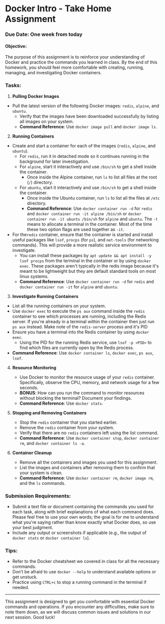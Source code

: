 # Docker Intro - Take Home Assignment
### Due Date: One week from today

#### Objective:
The purpose of this assignment is to reinforce your understanding of Docker and practice the commands you learned in class. By the end of this homework, you should feel more comfortable with creating, running, managing, and investigating Docker containers.

### Tasks:

1. **Pulling Docker Images**
- Pull the latest version of the following Docker images: `redis`, `alpine`, and `ubuntu`.
    - Verify that the images have been downloaded successfully by listing all images on your system.
    - **Command Reference**: Use `docker image pull` and `docker image ls`.

2. **Running Containers**
- Create and start a container for each of the images (`redis`, `alpine`, and `ubuntu`).
  - For `redis`, run it in detached mode so it continues running in the background for later investigation.
  - For `alpine`, start it interactively and use `/bin/sh` to get a shell inside the container.
    - Once inside the Alpine container, run `ls` to list all files at the root (`/`) directory.
  - For `ubuntu`, start it interactively and use `/bin/sh` to get a shell inside the container.
    - Once inside the Ubuntu container, run `ls` to list all the files at `/etc` directory.
    - **Command Reference**: Use `docker container run -d` for `redis` and `docker container run -it alpine /bin/sh` or `docker container run -it ubuntu /bin/sh` for `alpine` and `ubuntu`. The `-t` means to allocate a terminal in the container. Most of the time these two option flags are used together as `-it`.
- For the`redis` container, ensure that the container is started and install useful packages like `lsof`, `procps` (for `ps`), and `net-tools` (for networking commands). This will provide a more realistic service environment to investigate.
    - You can install these packages by `apt update && apt install -y lsof procps` from the terminal in the container or by using `docker exec`. These packages aren't typically in the redis image because it's meant to be lightweight but they are default standard tools on most linux systems.
    - **Command Reference**: Use `docker container run -d` for `redis` and `docker container run -it` for `alpine` and `ubuntu`.

3. **Investigate Running Containers**
- List all the running containers on your system.
- Use `docker exec` to execute the `ps aux` command inside the `redis` container to see which processes are running, including the Redis server. If you're already in a terminal within the container then just run `ps aux` instead. Make note of the `redis-server` process and it's PID
- Ensure you have a terminal into the Redis container by using `docker exec`.
  - Using the PID for the running Redis service, use `lsof -p <PID>` to find which files are currently open by the Redis process.
- **Command Reference**: Use `docker container ls`, `docker exec`, `ps aux`, `lsof`.

4. **Resource Monitoring**
    - Use Docker to monitor the resource usage of your `redis` container. Specifically, observe the CPU, memory, and network usage for a few seconds.
    - **BONUS**: How can you run the command to monitor resources without blocking the terminal? Document your findings.
    - **Command Reference**: Use `docker stats`.

5. **Stopping and Removing Containers**
    - Stop the `redis` container that you started earlier.
    - Remove the `redis` container from your system.
    - Verify that there are no `redis` containers left using the list command.
    - **Command Reference**: Use `docker container stop`, `docker container rm`, and `docker container ls -a`.

6. **Container Cleanup**
    - Remove all the containers and images you used for this assignment.
    - List the images and containers after removing them to confirm that your system is clean.
    - **Command Reference**: Use `docker container rm`, `docker image rm`, and the `ls` commands.

### Submission Requirements:
- Submit a text file or document containing the commands you used for each task, along with brief explanations of what each command does. Please feel free to use your own words; the goal is for me to understand what you're saying rather than know exactly what Docker does, so use your best judgment.
- Include any output or screenshots if applicable (e.g., the output of `docker stats` or `docker container ls`).

### Tips:
- Refer to the Docker cheatsheet we covered in class for all the necessary commands.
- Don’t be afraid to use `docker --help` to understand available options or get unstuck.
- Practice using `CTRL+c` to stop a running command in the terminal if needed.

---

This assignment is designed to get you comfortable with essential Docker commands and operations. If you encounter any difficulties, make sure to note them down, as we will discuss common issues and solutions in our next session. Good luck!

